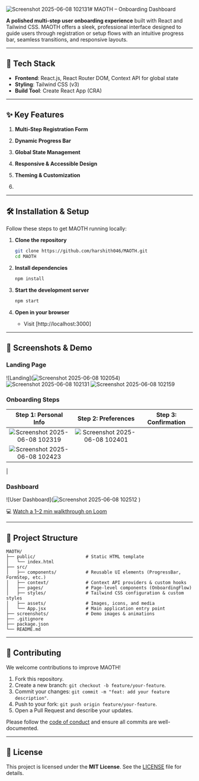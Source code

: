 ![Screenshot 2025-06-08 102131](https://github.com/user-attachments/assets/e96a0a23-209e-4c1a-a5f2-9ffda6137eb1)# MAOTH – Onboarding Dashboard

**A polished multi-step user onboarding experience** built with React and Tailwind CSS. MAOTH offers a sleek, professional interface designed to guide users through registration or setup flows with an intuitive progress bar, seamless transitions, and responsive layouts.

---

## 🚀 Tech Stack

* **Frontend**: React.js, React Router DOM, Context API for global state
* **Styling**: Tailwind CSS (v3)
* **Build Tool**: Create React App (CRA)

---

## ✨ Key Features

1. **Multi-Step Registration Form**

2. **Dynamic Progress Bar**

3. **Global State Management**

4. **Responsive & Accessible Design**

5. **Theming & Customization**
6. 
---

## 🛠️ Installation & Setup

Follow these steps to get MAOTH running locally:

1. **Clone the repository**

   ```bash
   git clone https://github.com/harshith046/MAOTH.git
   cd MAOTH
   ```

2. **Install dependencies**

   ```bash
   npm install
   ```

3. **Start the development server**

   ```bash
   npm start
   ```

4. **Open in your browser**

   * Visit [http://localhost:3000]

---

## 📸 Screenshots & Demo

### Landing Page

![Landing](![Screenshot 2025-06-08 102054](https://github.com/user-attachments/assets/25c170ac-b39d-432d-8385-2f169cefa1f1))
![Screenshot 2025-06-08 102131](https://github.com/user-attachments/assets/4a828172-b43d-4cf5-8615-49fbf843bf9f)
![Screenshot 2025-06-08 102159](https://github.com/user-attachments/assets/05b56640-a17b-4952-97f3-857ca562b709)


### Onboarding Steps

|       Step 1: Personal Info       |        Step 2: Preferences        |        Step 3: Confirmation       |
| :-------------------------------: | :-------------------------------: | :-------------------------------: |
| ![Screenshot 2025-06-08 102319](https://github.com/user-attachments/assets/b8c69978-575d-40c1-816b-bac4a0795b21) | ![Screenshot 2025-06-08 102401](https://github.com/user-attachments/assets/1c8f3adc-0071-4ce1-8e89-29218fbc9eb7)
| ![Screenshot 2025-06-08 102423](https://github.com/user-attachments/assets/1960d3e4-c0a6-473b-9fa8-e7aef0c06ad9)
|

### Dashboard

![User Dashboard](![Screenshot 2025-06-08 102512](https://github.com/user-attachments/assets/1b858d2f-ea88-481f-bfb8-23b66f52b8b4)
)

💻 [Watch a 1–2 min walkthrough on Loom](https://loom.com/your-demo-link)

---

## 📁 Project Structure

```text
MAOTH/
├── public/                   # Static HTML template
│   └── index.html
├── src/
│   ├── components/           # Reusable UI elements (ProgressBar, FormStep, etc.)
│   ├── context/              # Context API providers & custom hooks
│   ├── pages/                # Page-level components (OnboardingFlow)
│   ├── styles/               # Tailwind CSS configuration & custom styles
│   ├── assets/               # Images, icons, and media
│   └── App.jsx               # Main application entry point
├── screenshots/              # Demo images & animations
├── .gitignore
├── package.json
└── README.md
```

---

## 🤝 Contributing

We welcome contributions to improve MAOTH!

1. Fork this repository.
2. Create a new branch: `git checkout -b feature/your-feature`.
3. Commit your changes: `git commit -m "feat: add your feature description"`.
4. Push to your fork: `git push origin feature/your-feature`.
5. Open a Pull Request and describe your updates.

Please follow the [code of conduct](CODE_OF_CONDUCT.md) and ensure all commits are well-documented.

---

## 📝 License

This project is licensed under the **MIT License**. See the [LICENSE](./LICENSE) file for details.
